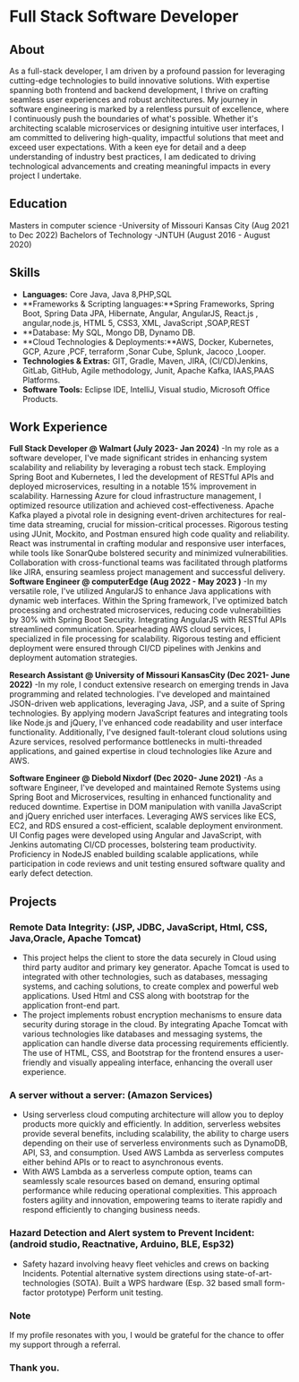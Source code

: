 # Full Stack Software Developer
## About
As a full-stack developer, I am driven by a profound passion for leveraging cutting-edge technologies to build innovative solutions. With expertise spanning both frontend and backend development, I thrive on crafting seamless user experiences and robust architectures. My journey in software engineering is marked by a relentless pursuit of excellence, where I continuously push the boundaries of what's possible. Whether it's architecting scalable microservices or designing intuitive user interfaces, I am committed to delivering high-quality, impactful solutions that meet and exceed user expectations. With a keen eye for detail and a deep understanding of industry best practices, I am dedicated to driving technological advancements and creating meaningful impacts in every project I undertake.

## Education
Masters in computer science -University of Missouri Kansas City (Aug 2021 to Dec 2022)
Bachelors of Technology -JNTUH (August 2016 - August 2020)

## Skills
- **Languages:** Core Java, Java 8,PHP,SQL
- **Frameworks & Scripting languages:**Spring Frameworks, Spring Boot, Spring Data JPA, Hibernate, Angular, AngularJS, React.js , angular,node.js, HTML 5, CSS3, XML, JavaScript ,SOAP,REST
- **Database: My SQL, Mongo DB, Dynamo DB.
- **Cloud Technologies & Deployments:**AWS, Docker, Kubernetes, GCP, Azure ,PCF, terraform ,Sonar Cube, Splunk, Jacoco ,Looper.
- **Technologies & Extras:** GIT, Gradle, Maven, JIRA, (CI/CD)Jenkins, GitLab, GitHub, Agile methodology, Junit, Apache Kafka, IAAS,PAAS Platforms.
- **Software Tools:** Eclipse IDE, IntelliJ, Visual studio, Microsoft Office Products.

## Work Experience
**Full Stack Developer @ Walmart (July 2023- Jan 2024)**
-In my role as a software developer, I've made significant strides in enhancing system scalability and reliability by leveraging a robust tech stack. Employing Spring Boot and Kubernetes, I led the development of RESTful APIs and deployed microservices, resulting in a notable 15% improvement in scalability. Harnessing Azure for cloud infrastructure management, I optimized resource utilization and achieved cost-effectiveness. Apache Kafka played a pivotal role in designing event-driven architectures for real-time data streaming, crucial for mission-critical processes. Rigorous testing using JUnit, Mockito, and Postman ensured high code quality and reliability. React was instrumental in crafting modular and responsive user interfaces, while tools like SonarQube bolstered security and minimized vulnerabilities. Collaboration with cross-functional teams was facilitated through platforms like JIRA, ensuring seamless project management and successful delivery.
**Software Engineer @ computerEdge (Aug 2022 - May 2023 )**
-In my versatile role, I've utilized AngularJS to enhance Java applications with dynamic web interfaces. Within the Spring framework, I've optimized batch processing and orchestrated microservices, reducing code vulnerabilities by 30% with Spring Boot Security. Integrating AngularJS with RESTful APIs streamlined communication. Spearheading AWS cloud services, I specialized in file processing for scalability. Rigorous testing and efficient deployment were ensured through CI/CD pipelines with Jenkins and deployment automation strategies.

**Research Assistant @ University of Missouri KansasCity (Dec 2021- June 2022)**
-In my role, I conduct extensive research on emerging trends in Java programming and related technologies. I've developed and maintained JSON-driven web applications, leveraging Java, JSP, and a suite of Spring technologies. By applying modern JavaScript features and integrating tools like Node.js and jQuery, I've enhanced code readability and user interface functionality. Additionally, I've designed fault-tolerant cloud solutions using Azure services, resolved performance bottlenecks in multi-threaded applications, and gained expertise in cloud technologies like Azure and AWS.

**Software Engineer @ Diebold Nixdorf (Dec 2020- June 2021)**
-As a software Engineer, I've developed and maintained Remote Systems using Spring Boot and Microservices, resulting in enhanced functionality and reduced downtime. Expertise in DOM manipulation with vanilla JavaScript and jQuery enriched user interfaces. Leveraging AWS services like ECS, EC2, and RDS ensured a cost-efficient, scalable deployment environment. UI Config pages were developed using Angular and JavaScript, with Jenkins automating CI/CD processes, bolstering team productivity. Proficiency in NodeJS enabled building scalable applications, while participation in code reviews and unit testing ensured software quality and early defect detection.

## Projects
### Remote Data Integrity: (JSP, JDBC, JavaScript, Html, CSS, Java,Oracle, Apache Tomcat)
-	This project helps the client to store the data securely in Cloud using third party auditor and primary key generator. Apache Tomcat is used to integrated with other technologies, such as databases, messaging systems, and caching solutions, to create complex and powerful web applications. Used Html and CSS along with bootstrap for the application front-end part.
-	The project implements robust encryption mechanisms to ensure data security during storage in the cloud. By integrating Apache Tomcat with various technologies like databases and messaging systems, the application can handle diverse data processing requirements efficiently. The use of HTML, CSS, and Bootstrap for the frontend ensures a user-friendly and visually appealing interface, enhancing the overall user experience.
### A server without a server: (Amazon Services)
- Using serverless cloud computing architecture will allow you to deploy products more quickly and efficiently. In addition, serverless websites provide several benefits, including scalability, the ability to charge users depending on their use of serverless environments such as DynamoDB, API, S3, and consumption. Used AWS Lambda as serverless computes either behind APIs or to react to asynchronous events.
-	With AWS Lambda as a serverless compute option, teams can seamlessly scale resources based on demand, ensuring optimal performance while reducing operational complexities. This approach fosters agility and innovation, empowering teams to iterate rapidly and respond efficiently to changing business needs.
### Hazard Detection and Alert system to Prevent Incident: (android studio, Reactnative, Arduino, BLE, Esp32)
-	Safety hazard involving heavy fleet vehicles and crews on backing Incidents. Potential alternative system directions using state-of-art-technologies (SOTA). Built a WPS hardware (Esp. 32 based small form-factor prototype) Perform unit testing.
### Note
If my profile resonates with you, I would be grateful for the chance to offer my support through a referral.

### Thank you.
